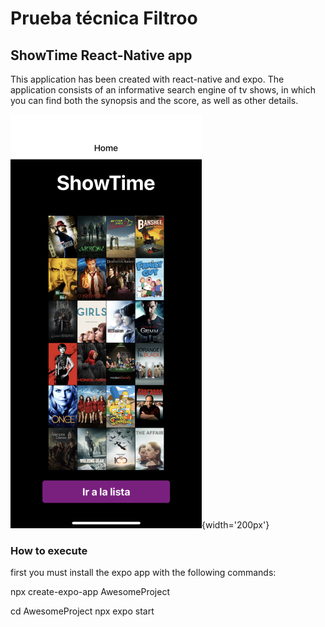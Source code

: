 # Prueba técnica Filtroo
 
## ShowTime React-Native app

This application has been created with react-native and expo. The application consists of an informative search engine of tv shows, in which you can find both the synopsis and the score, as well as other details.

![home page image](./docs/captureScreen%201.png){width='200px'}

### How to execute

first you must install the expo app with the following commands:

npx create-expo-app AwesomeProject

cd AwesomeProject
npx expo start


